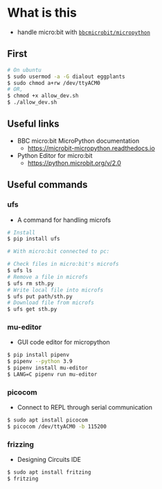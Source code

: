 # What is this

- handle micro:bit with [`bbcmicrobit/micropython`](https://github.com/bbcmicrobit/micropython)

## First

```bash
# On ubuntu
$ sudo usermod -a -G dialout eggplants
$ sudo chmod a+rw /dev/ttyACM0
# OR,
$ chmod +x allow_dev.sh
$ ./allow_dev.sh
```

## Useful links

- BBC micro:bit MicroPython documentation
  - <https://microbit-micropython.readthedocs.io>
- Python Editor for micro:bit
  - <https://python.microbit.org/v/2.0>

## Useful commands

### ufs

- A command for handling microfs

```bash
# Install
$ pip install ufs

# With micro:bit connected to pc:

# Check files in micro:bit's microfs
$ ufs ls
# Remove a file in microfs
$ ufs rm sth.py
# Write local file into microfs
$ ufs put path/sth.py
# Download file from microfs
$ ufs get sth.py
```

### mu-editor

- GUI code editor for micropython

```bash
$ pip install pipenv
$ pipenv --python 3.9
$ pipenv install mu-editor
$ LANG=C pipenv run mu-editor
```

### picocom

- Connect to REPL through serial communication

```bash
$ sudo apt install picocom
$ picocom /dev/ttyACM0 -b 115200
```

### frizzing

- Designing Circuits IDE

```bash
$ sudo apt install fritzing
$ fritzing
```
